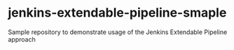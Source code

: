 # jenkins-extendable-pipeline-smaple
Sample repository to demonstrate usage of the Jenkins Extendable Pipeline approach
